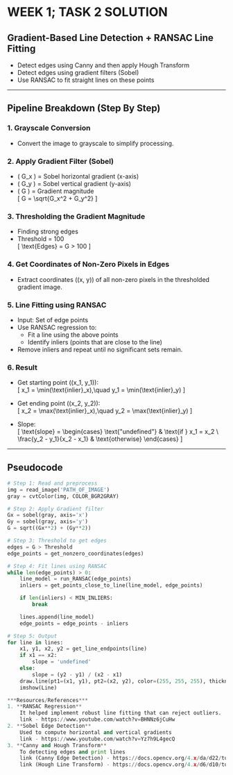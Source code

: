 # WEEK 1; TASK 2 SOLUTION

## **Gradient-Based Line Detection + RANSAC Line Fitting**

- Detect edges using Canny and then apply Hough Transform  
- Detect edges using gradient filters (Sobel)  
- Use RANSAC to fit straight lines on these points

---

## **Pipeline Breakdown (Step By Step)**

### 1. **Grayscale Conversion**
- Convert the image to grayscale to simplify processing.

### 2. **Apply Gradient Filter (Sobel)**
- \( G_x \) = Sobel horizontal gradient (x-axis)  
- \( G_y \) = Sobel vertical gradient (y-axis)  
- \( G \) = Gradient magnitude  
  \[
  G = \sqrt{G_x^2 + G_y^2}
  \]

### 3. **Thresholding the Gradient Magnitude**
- Finding strong edges  
- Threshold = 100  
  \[
  \text{Edges} = G > 100
  \]

### 4. **Get Coordinates of Non-Zero Pixels in Edges**
- Extract coordinates \((x, y)\) of all non-zero pixels in the thresholded gradient image.

### 5. **Line Fitting using RANSAC**
- Input: Set of edge points  
- Use RANSAC regression to:
  - Fit a line using the above points
  - Identify inliers (points that are close to the line)
- Remove inliers and repeat until no significant sets remain.

### 6. **Result**
- Get starting point \((x_1, y_1)\):  
  \[
  x_1 = \min(\text{inlier}_x),\quad y_1 = \min(\text{inlier}_y)
  \]

- Get ending point \((x_2, y_2)\):  
  \[
  x_2 = \max(\text{inlier}_x),\quad y_2 = \max(\text{inlier}_y)
  \]

- Slope:  
  \[
  \text{slope} = 
    \begin{cases}
      \text{"undefined"} & \text{if } x_1 = x_2 \\
      \frac{y_2 - y_1}{x_2 - x_1} & \text{otherwise}
    \end{cases}
  \]

---

## **Pseudocode**

```python
# Step 1: Read and preprocess
img = read_image('PATH_OF_IMAGE')
gray = cvtColor(img, COLOR_BGR2GRAY)

# Step 2: Apply Gradient filter
Gx = sobel(gray, axis='x')
Gy = sobel(gray, axis='y')
G = sqrt((Gx**2) + (Gy**2))

# Step 3: Threshold to get edges
edges = G > Threshold
edge_points = get_nonzero_coordinates(edges)

# Step 4: Fit lines using RANSAC
while len(edge_points) > 0:
    line_model = run_RANSAC(edge_points)
    inliers = get_points_close_to_line(line_model, edge_points)

    if len(inliers) < MIN_INLIERS:
        break

    lines.append(line_model)
    edge_points = edge_points - inliers

# Step 5: Output
for line in lines:
    x1, y1, x2, y2 = get_line_endpoints(line)
    if x1 == x2:
        slope = 'undefined'
    else:
        slope = (y2 - y1) / (x2 - x1)
    draw.line(pt1=(x1, y1), pt2=(x2, y2), color=(255, 255, 255), thickness=1)
    imshow(Line)

***Resources/References***
1. **RANSAC Regression**
    It helped implement robust line fitting that can reject outliers.
    link - https://www.youtube.com/watch?v=BHNNz6jCuHw
2. **Sobel Edge Detection**
    Used to compute horizontal and vertical gradients
    link - https://www.youtube.com/watch?v=Yz7h9L4gecQ
3. **Canny and Hough Transform**
    To detecting edges and print lines
    link (Canny Edge Detection) - https://docs.opencv.org/4.x/da/d22/tutorial_py_canny.html#autotoc_md1302
    link (Hough Line Transform) - https://docs.opencv.org/4.x/d6/d10/tutorial_py_houghlines.html
